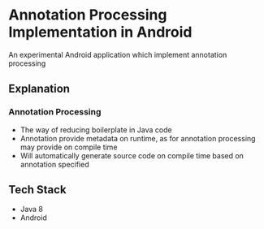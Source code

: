 # Annotation Processing Implementation in Android
An experimental Android application which implement annotation processing

## Explanation
### Annotation Processing
- The way of reducing boilerplate in Java code
- Annotation provide metadata on runtime, as for annotation processing may provide on compile time
- Will automatically generate source code on compile time based on annotation specified

## Tech Stack
- Java 8
- Android